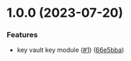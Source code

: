 # 1.0.0 (2023-07-20)


### Features

* key vault key module ([#1](https://github.com/data-platform-hq/terraform-azurerm-key-vault-key/issues/1)) ([66e5bba](https://github.com/data-platform-hq/terraform-azurerm-key-vault-key/commit/66e5bba52a33ad4a79489394282bdf143c7a370f))
